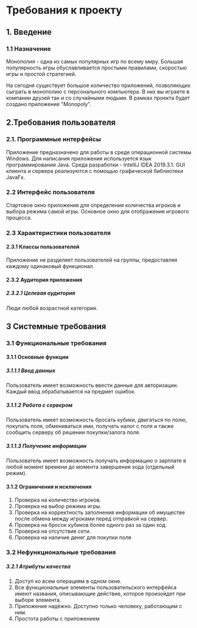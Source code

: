 # Требования к проекту

## 1. Введение

### 1.1 Назначение

Монополия - одна из самых популярных игр по всему миру. Большая популярность игры обуславливается простыми правилами, скоростью игры и простой стратегией. 

На сегодня существует большое количество приложений, позволяющих сыграть в монополию с персонального компьютера. В них вы играете в компании друзей так и со случайными людьми. 
В рамках проекта будет создано приложение "Monopoly". 

## 2.Требования пользователя

### 2.1. Программные интерфейсы

Приложение предназначено для работы в среде операционной системы Windows. Для написания приложения используется язык программирования Java. Среда разработки - IntelliJ IDEA 2019.3.1. GUI клиента и сервера реализуются с помощью графической библиотеки JavaFx.  

### 2.2 Интерфейс пользователя

Стартовое окно приложения для определения количества игроков и выбора режима самой игры. Основное окно для отображения игрового процесса. 

### 2.3 Характеристики пользователя

#### 2.3.1 Классы пользователей

Приложение не разделяет пользователей на группы, предоставляя каждому одинаковый функционал. 

#### 2.3.2 Аудитория приложения

##### 2.3.2.1 Целевая аудитория

Люди любой возрастной категории. 

## 3 Системные требования

### 3.1 Функциональные требования

#### 3.1.1 Основные функции

##### 3.1.1.1 Ввод данных

Пользователь имеет возможность ввести данные для авторизации. Каждый ввод обрабатывается на предмет ошибок. 

##### 3.1.1.2 Работа с сервером

Пользователь имеет возможность бросать кубики, двигаться по полю, покупать поля, обмениваться ими, получать налог с поля и также сообщить серверу об решении покупки/залога поля. 

##### 3.1.1.3 Получение информации

Пользователь имеет возможность получать информацию о зарплате в любой момент времени до момента завершения хода (отдельный режим). 

#### 3.1.2 Ограничения и исключения

1. Проверка на количество игроков. 
2. Проверка на выбор режима игры. 
3. Проверка на корректность заполнения информации об имуществе после обмена между игроками перед отправкой на сервер. 
4. Проверка на бросок кубиков более одного раз за один ход. 
5. Проверка на отсутствие сети. 
6. Проверка на наличие денег для покупки поля 

### 3.2 Нефункциональные требования

##### 3.2.1 Атрибуты качества

1. Доступ ко всем операциям в одном окне. 
2. Все функциональные элементы пользовательского интерфейса имеют названия, описывающие действие, которое произойдет при выборе элемента.
3. Приложение надѐжно. Доступно только человеку, работающим с ним. 
4. Простота работы с приложением 
 
 